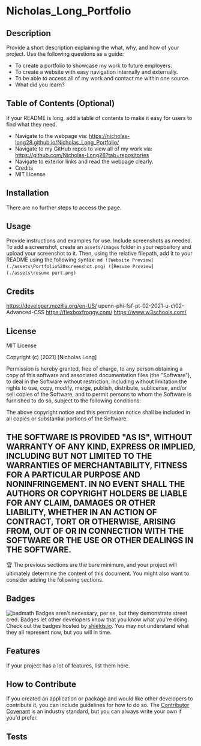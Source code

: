 # Nicholas_Long_Portfolio
## Description
Provide a short description explaining the what, why, and how of your project. Use the following questions as a guide:
- To create a portfolio to showcase my work to future employers.
- To create a website with easy navigation internally and externally. 
- To be able to access all of my work and contact me within one source. 
- What did you learn?
## Table of Contents (Optional)
If your README is long, add a table of contents to make it easy for users to find what they need.
- Navigate to the webpage via: https://nicholas-long28.github.io/Nicholas_Long_Portfolio/
- Navigate to my GitHub repos to view all of my work via: https://github.com/Nicholas-Long28?tab=repositories
- Navigate to exterior links and read the webpage clearly. 
- Credits
- MIT License
## Installation
There are no further steps to access the page. 
## Usage
Provide instructions and examples for use. Include screenshots as needed.
To add a screenshot, create an `assets/images` folder in your repository and upload your screenshot to it. Then, using the relative filepath, add it to your README using the following syntax:
    ```md
    ![Website Preview](./assets\Portfolio%20screenshot.png)
    ![Resume Preview](./assets\resume port.png)
    ```
## Credits
https://developer.mozilla.org/en-US/
upenn-phi-fsf-pt-02-2021-u-c\02-Advanced-CSS
https://flexboxfroggy.com/
https://www.w3schools.com/

## License
MIT License

Copyright (c) [2021] [Nicholas Long]

Permission is hereby granted, free of charge, to any person obtaining a copy
of this software and associated documentation files (the "Software"), to deal
in the Software without restriction, including without limitation the rights
to use, copy, modify, merge, publish, distribute, sublicense, and/or sell
copies of the Software, and to permit persons to whom the Software is
furnished to do so, subject to the following conditions:

The above copyright notice and this permission notice shall be included in all
copies or substantial portions of the Software.

THE SOFTWARE IS PROVIDED "AS IS", WITHOUT WARRANTY OF ANY KIND, EXPRESS OR
IMPLIED, INCLUDING BUT NOT LIMITED TO THE WARRANTIES OF MERCHANTABILITY,
FITNESS FOR A PARTICULAR PURPOSE AND NONINFRINGEMENT. IN NO EVENT SHALL THE
AUTHORS OR COPYRIGHT HOLDERS BE LIABLE FOR ANY CLAIM, DAMAGES OR OTHER
LIABILITY, WHETHER IN AN ACTION OF CONTRACT, TORT OR OTHERWISE, ARISING FROM,
OUT OF OR IN CONNECTION WITH THE SOFTWARE OR THE USE OR OTHER DEALINGS IN THE
SOFTWARE.
---
🏆 The previous sections are the bare minimum, and your project will ultimately determine the content of this document. You might also want to consider adding the following sections.
## Badges
![badmath](https://img.shields.io/github/languages/top/nielsenjared/badmath)
Badges aren't necessary, per se, but they demonstrate street cred. Badges let other developers know that you know what you're doing. Check out the badges hosted by [shields.io](https://shields.io/). You may not understand what they all represent now, but you will in time.
## Features
If your project has a lot of features, list them here.
## How to Contribute
If you created an application or package and would like other developers to contribute it, you can include guidelines for how to do so. The [Contributor Covenant](https://www.contributor-covenant.org/) is an industry standard, but you can always write your own if you'd prefer.
## Tests
